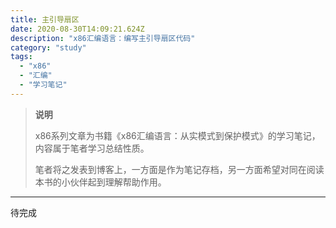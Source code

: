 ```yaml
---
title: 主引导扇区
date: 2020-08-30T14:09:21.624Z
description: "x86汇编语言：编写主引导扇区代码"
category: "study"
tags:
  - "x86"
  - "汇编"
  - "学习笔记"
---
```

> **说明**
>
> x86系列文章为书籍《x86汇编语言：从实模式到保护模式》的学习笔记，内容属于笔者学习总结性质。
>
> 笔者将之发表到博客上，一方面是作为笔记存档，另一方面希望对同在阅读本书的小伙伴起到理解帮助作用。

---
待完成